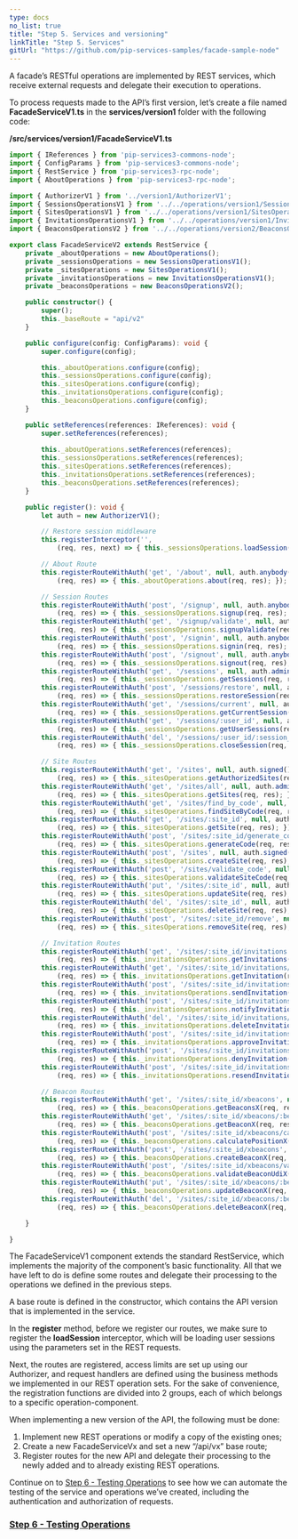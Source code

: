 ```yaml
---
type: docs
no_list: true
title: "Step 5. Services and versioning"
linkTitle: "Step 5. Services" 
gitUrl: "https://github.com/pip-services-samples/facade-sample-node"
---
```

A facade’s RESTful operations are implemented by REST services, which receive external requests and delegate their execution to operations.

To process requests made to the API’s first version, let’s create a file named **FacadeServiceV1.ts** in the **services/version1** folder with the following code:

**/src/services/version1/FacadeServiceV1.ts**

```typescript
import { IReferences } from 'pip-services3-commons-node';
import { ConfigParams } from 'pip-services3-commons-node';
import { RestService } from 'pip-services3-rpc-node';
import { AboutOperations } from 'pip-services3-rpc-node';

import { AuthorizerV1 } from '../version1/AuthorizerV1';
import { SessionsOperationsV1 } from '../../operations/version1/SessionsOperationsV1';
import { SitesOperationsV1 } from '../../operations/version1/SitesOperationsV1';
import { InvitationsOperationsV1 } from '../../operations/version1/InvitationsOperationsV1';
import { BeaconsOperationsV2 } from '../../operations/version2/BeaconsOperationsV2';

export class FacadeServiceV2 extends RestService {
    private _aboutOperations = new AboutOperations();
    private _sessionsOperations = new SessionsOperationsV1();
    private _sitesOperations = new SitesOperationsV1();
    private _invitationsOperations = new InvitationsOperationsV1();
    private _beaconsOperations = new BeaconsOperationsV2();

    public constructor() {
        super();
        this._baseRoute = "api/v2"
    }

    public configure(config: ConfigParams): void {
        super.configure(config);

        this._aboutOperations.configure(config);
        this._sessionsOperations.configure(config);
        this._sitesOperations.configure(config);
        this._invitationsOperations.configure(config);
        this._beaconsOperations.configure(config);
    }

    public setReferences(references: IReferences): void {
        super.setReferences(references);
        
        this._aboutOperations.setReferences(references);
        this._sessionsOperations.setReferences(references);
        this._sitesOperations.setReferences(references);
        this._invitationsOperations.setReferences(references);
        this._beaconsOperations.setReferences(references);
    }   

    public register(): void {
        let auth = new AuthorizerV1();

        // Restore session middleware
        this.registerInterceptor('',
            (req, res, next) => { this._sessionsOperations.loadSession(req, res, next); });

        // About Route
        this.registerRouteWithAuth('get', '/about', null, auth.anybody(),
            (req, res) => { this._aboutOperations.about(req, res); });

        // Session Routes
        this.registerRouteWithAuth('post', '/signup', null, auth.anybody(),
            (req, res) => { this._sessionsOperations.signup(req, res); });
        this.registerRouteWithAuth('get', '/signup/validate', null, auth.anybody(),
            (req, res) => { this._sessionsOperations.signupValidate(req, res); });
        this.registerRouteWithAuth('post', '/signin', null, auth.anybody(),
            (req, res) => { this._sessionsOperations.signin(req, res); });
        this.registerRouteWithAuth('post', '/signout', null, auth.anybody(),
            (req, res) => { this._sessionsOperations.signout(req, res); });
        this.registerRouteWithAuth('get', '/sessions', null, auth.admin(),
            (req, res) => { this._sessionsOperations.getSessions(req, res); });
        this.registerRouteWithAuth('post', '/sessions/restore', null, auth.signed(),
            (req, res) => { this._sessionsOperations.restoreSession(req, res); });
        this.registerRouteWithAuth('get', '/sessions/current', null, auth.signed(),
            (req, res) => { this._sessionsOperations.getCurrentSession(req, res); });
        this.registerRouteWithAuth('get', '/sessions/:user_id', null, auth.ownerOrAdmin('user_id'),
            (req, res) => { this._sessionsOperations.getUserSessions(req, res); });
        this.registerRouteWithAuth('del', '/sessions/:user_id/:session_id', null, auth.ownerOrAdmin('user_id'),
            (req, res) => { this._sessionsOperations.closeSession(req, res); });

        // Site Routes
        this.registerRouteWithAuth('get', '/sites', null, auth.signed(),
            (req, res) => { this._sitesOperations.getAuthorizedSites(req, res); });
        this.registerRouteWithAuth('get', '/sites/all', null, auth.admin(),
            (req, res) => { this._sitesOperations.getSites(req, res); });
        this.registerRouteWithAuth('get', '/sites/find_by_code', null, auth.anybody(),
            (req, res) => { this._sitesOperations.findSiteByCode(req, res); });
        this.registerRouteWithAuth('get', '/sites/:site_id', null, auth.siteUser(),
            (req, res) => { this._sitesOperations.getSite(req, res); });
        this.registerRouteWithAuth('post', '/sites/:site_id/generate_code', null, auth.siteAdmin(),
            (req, res) => { this._sitesOperations.generateCode(req, res); });
        this.registerRouteWithAuth('post', '/sites', null, auth.signed(),
            (req, res) => { this._sitesOperations.createSite(req, res); });
        this.registerRouteWithAuth('post', '/sites/validate_code', null, auth.signed(),
            (req, res) => { this._sitesOperations.validateSiteCode(req, res); });
        this.registerRouteWithAuth('put', '/sites/:site_id', null, auth.siteAdmin(),
            (req, res) => { this._sitesOperations.updateSite(req, res); });
        this.registerRouteWithAuth('del', '/sites/:site_id', null, auth.admin(),
            (req, res) => { this._sitesOperations.deleteSite(req, res); });
        this.registerRouteWithAuth('post', '/sites/:site_id/remove', null, auth.siteUser(),
            (req, res) => { this._sitesOperations.removeSite(req, res); });

        // Invitation Routes
        this.registerRouteWithAuth('get', '/sites/:site_id/invitations', null, auth.siteUser(),
            (req, res) => { this._invitationsOperations.getInvitations(req, res); });
        this.registerRouteWithAuth('get', '/sites/:site_id/invitations/:invitation_id', null, auth.siteUser(),
            (req, res) => { this._invitationsOperations.getInvitation(req, res); });
        this.registerRouteWithAuth('post', '/sites/:site_id/invitations', null, auth.signed(),
            (req, res) => { this._invitationsOperations.sendInvitation(req, res); });
        this.registerRouteWithAuth('post', '/sites/:site_id/invitations/notify', null, auth.siteManager(),
            (req, res) => { this._invitationsOperations.notifyInvitation(req, res); });
        this.registerRouteWithAuth('del', '/sites/:site_id/invitations/:invitation_id', null, auth.siteManager(),
            (req, res) => { this._invitationsOperations.deleteInvitation(req, res); });
        this.registerRouteWithAuth('post', '/sites/:site_id/invitations/:invitation_id/approve', null, auth.siteManager(),
            (req, res) => { this._invitationsOperations.approveInvitation(req, res); });
        this.registerRouteWithAuth('post', '/sites/:site_id/invitations/:invitation_id/deny', null, auth.siteManager(),
            (req, res) => { this._invitationsOperations.denyInvitation(req, res); });
        this.registerRouteWithAuth('post', '/sites/:site_id/invitations/:invitation_id/resend', null, auth.siteManager(),
            (req, res) => { this._invitationsOperations.resendInvitation(req, res); });

        // Beacon Routes
        this.registerRouteWithAuth('get', '/sites/:site_id/xbeacons', null, auth.siteUser(),
            (req, res) => { this._beaconsOperations.getBeaconsX(req, res); });
        this.registerRouteWithAuth('get', '/sites/:site_id/xbeacons/:beacon_id', null, auth.siteUser(),
            (req, res) => { this._beaconsOperations.getBeaconX(req, res); });
        this.registerRouteWithAuth('post', '/sites/:site_id/xbeacons/calculate_position', null, auth.siteManager(),
            (req, res) => { this._beaconsOperations.calculatePositionX(req, res); });
        this.registerRouteWithAuth('post', '/sites/:site_id/xbeacons', null, auth.siteManager(),
            (req, res) => { this._beaconsOperations.createBeaconX(req, res); });
        this.registerRouteWithAuth('post', '/sites/:site_id/xbeacons/validate_udi', null, auth.signed(),
            (req, res) => { this._beaconsOperations.validateBeaconUdiX(req, res); });
        this.registerRouteWithAuth('put', '/sites/:site_id/xbeacons/:beacon_id', null, auth.siteManager(),
            (req, res) => { this._beaconsOperations.updateBeaconX(req, res); });
        this.registerRouteWithAuth('del', '/sites/:site_id/xbeacons/:beacon_id', null, auth.siteManager(),
            (req, res) => { this._beaconsOperations.deleteBeaconX(req, res); });

    }

}
```

The FacadeServiceV1 component extends the standard RestService, which implements the majority of the component’s basic functionality. All that we have left to do is define some routes and delegate their processing to the operations we defined in the previous steps.


A base route is defined in the constructor, which contains the API version that is implemented in the service.


In the **register** method, before we register our routes, we make sure to register the **loadSession** interceptor, which will be loading user sessions using the parameters set in the REST requests.


Next, the routes are registered, access limits are set up using our Authorizer, and request handlers are defined using the business methods we implemented in our REST operation sets. For the sake of convenience, the registration functions are divided into 2 groups, each of which belongs to a specific operation-component.


When implementing a new version of the API, the following must be done:


1. Implement new REST operations or modify a copy of the existing ones;
2. Create a new FacadeServiceVx and set a new “/api/vx” base route;
3. Register routes for the new API and delegate their processing to the newly added and to already existing REST operations.

Continue on to [Step 6 - Testing Operations](../step6) to see how we can automate the testing of the service and operations we’ve created, including the authentication and authorization of requests.

<span class="hide-title-link">

### [Step 6 - Testing Operations](../step6)

</span>
